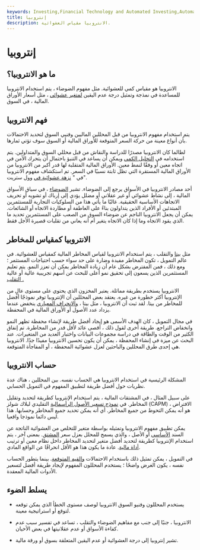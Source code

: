 ```yaml
---
keywords: Investing,Financial Technology and Automated Investing,Automated Investing,FinTech
title: إنتروبيا
description: الانتروبيا مقياس العشوائية.
---
```


# إنتروبيا
## ما هو الانتروبيا؟

الانتروبيا هو مقياس كمي للعشوائية. مثل مفهوم الضوضاء ، يتم استخدام الانتروبيا للمساعدة في نمذجة وتمثيل درجة عدم اليقين [لمتغير عشوائي](/random-variable) ، مثل أسعار الأوراق المالية ، في السوق.

## فهم الانتروبيا

يتم استخدام مفهوم الانتروبيا من قبل المحللين الماليين وفنيي السوق لتحديد الاحتمالات بأن أنواع معينة من حركة السعر المتوقعة للأوراق المالية أو السوق سوف تؤتي ثمارها.

لطالما كان الانتروبيا مصدرًا للدراسة والنقاش من قبل محللي السوق والمتداولين. يتم استخدامه في [التحليل الكمي](/quantitativeanalysis) ويمكن أن يساعد في التنبؤ باحتمال أن يتحرك الأمن في اتجاه معين أو وفقًا لنمط معين. الأوراق المالية المتقلبة لها قدر أكبر من الانتروبيا من الأوراق المالية المستقرة التي تظل ثابتة نسبيًا في السعر. تم استكشاف مفهوم الانتروبيا في " [نزهة عشوائية في](/randomwalktheory) وول ستريت".

أحد مصادر الانتروبيا في الأسواق يرجع إلى الضوضاء. تشير [الضوضاء](/noise) ، في سياق الأسواق المالية ، إلى نشاط عشوائي أو غير عقلاني أو مضلل يؤدي إلى إرباك أو تشويه أو تحريف الاتجاهات الأساسية الحقيقية. غالبًا ما يأتي هذا من السلوكيات التجارية للمستثمرين المبتدئين أو الأفراد الذين يتداولون بناءً على العاطفة أو مطاردة الاتجاه أو الشائعات. يمكن أن يجعل الانتروبيا الناجم عن ضوضاء السوق من الصعب على المستثمرين تحديد ما الذي يقود الاتجاه وما إذا كان الاتجاه يتغير أم أنه يعاني من تقلبات قصيرة الأجل فقط.

## الانتروبيا كمقياس للمخاطر

مثل [بيتا](/beta) والتقلب ، يتم استخدام الانتروبيا لقياس المخاطر المالية كمقياس للعشوائية. في عالم التمويل ، تكون المخاطر مفيدة وضارة على حد سواء حسب احتياجات المستثمر ؛ ومع ذلك ، فمن المفترض بشكل عام أن زيادة المخاطر يمكن أن تعزز النمو. يتم تعليم المستثمرين الذين يسعون إلى تحقيق نمو أعلى للبحث عن أسهم تجريبية عالية أو عالية [التقلب .](/volatility)

الانتروبيا يستخدم بطريقة مماثلة. يعتبر المخزون الذي يحتوي على مستوى عالٍ من الإنتروبيا أكثر خطورة من غيره. يعتقد بعض المحللين أن الإنتروبيا توفر نموذجًا أفضل للمخاطر من بيتا. لقد ثبت أن الانتروبيا ، مثل بيتا ، [والانحراف المعياري](/standarddeviation) ينخفض عندما يزداد عدد الأصول أو الأوراق المالية في المحفظة.

في مجال التمويل ، كان الهدف الأسمى هو إيجاد أفضل طريقة لإنشاء محفظة تظهر النمو وانخفاض التراجع. طريقة أخرى لقول ذلك ، أقصى عائد لأقل قدر من المخاطرة. تم إنفاق الكثير من الوقت والطاقة في دراسة مجموعات البيانات واختبار العديد من المتغيرات. عند البحث عن ميزة في إنشاء المحفظة ، يمكن أن يكون تحسين الانتروبيا مفيدًا جدًا. الانتروبيا هي إحدى طرق المحللين والباحثين لعزل عشوائية المحفظة ، أو المفاجأة المتوقعة.

## حساب الانتروبيا

المشكلة الرئيسية في استخدام الانتروبيا هي الحساب نفسه. بين المحللين ، هناك عدة نظريات حول أفضل طريقة لتطبيق المفهوم في التمويل الحسابي.

على سبيل المثال ، في المشتقات المالية ، يتم استخدام الإنتروبيا كطريقة لتحديد وتقليل المخاطر. في [نموذج تسعير الأصول الرأسمالية](/capm) التقليدي لبلاك شولز (CAPM) ، الافتراض هو أنه يمكن التحوط من جميع المخاطر. أي أنه يمكن تحديد جميع المخاطر وحسابها. هذا ليس دائما نموذجا واقعيا.

يمكن تطبيق مفهوم الانتروبيا وتمثيله بواسطة متغير للتخلص من العشوائية الناتجة عن السند [الأساسي](/underlying-security) أو الأصل ، والذي يسمح للمحلل بعزل سعر [المشتق](/derivative). بمعنى آخر ، يتم استخدام الإنتروبيا كطريقة لتحديد أفضل متغير لتحديد المخاطر داخل نظام معين أو ترتيب [أداة مالية](/financialinstrument). عادة ما يكون هذا هو الأقل انحرافًا عن الواقع المادي.

في التمويل ، يمكن تمثيل ذلك باستخدام الاحتمالات [والقيم المتوقعة](/expected-value). بينما يتطور الحساب نفسه ، يكون الغرض واضحًا ؛ يستخدم المحللون المفهوم لإيجاد طريقة أفضل لتسعير الأدوات المالية المعقدة.

## يسلط الضوء

- يستخدم المحللون وفنيو السوق الانتروبيا لوصف مستوى الخطأ الذي يمكن توقعه لتوقع أو استراتيجية معينة.

- الانتروبيا ، جنبًا إلى جنب مع مفاهيم الضوضاء والتقلب ، تساعد في تفسير سبب عدم كفاءة الأسواق أو عدم عقلانيتها في بعض الأحيان.

- تشير إنتروبيا إلى درجة العشوائية أو عدم اليقين المتعلقة بسوق أو ورقة مالية.

